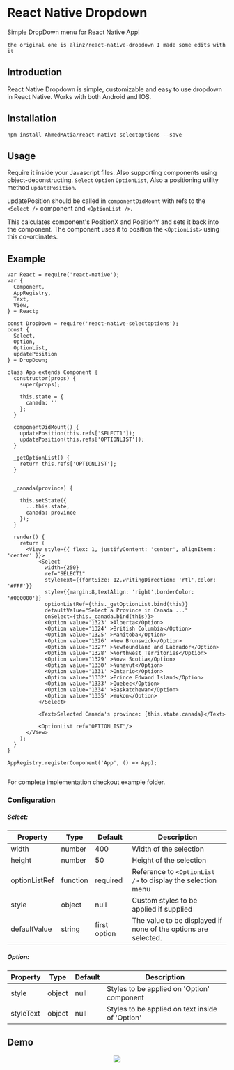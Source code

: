 # React Native Dropdown
Simple DropDown menu for React Native App!

```
the original one is alinz/react-native-dropdown I made some edits with it
```

## Introduction
React Native Dropdown is simple, customizable and easy to use dropdown in React Native. Works with both Android and IOS.

## Installation
```
npm install AhmedMAtia/react-native-selectoptions --save
```

## Usage
Require it inside your Javascript files. Also supporting components using object-deconstructing.
```Select``` ```Option``` ```OptionList```, Also a positioning utility method ```updatePosition```.

updatePosition should be called in ```componentDidMount``` with refs to the ```<Select />``` component and ```<OptionList />```.

This calculates component's PositionX and PositionY and sets it back into the component. The component uses it to position the ```<OptionList>``` using this co-ordinates.


## Example

```
var React = require('react-native');
var {
  Component,
  AppRegistry,
  Text,
  View,
} = React;

const DropDown = require('react-native-selectoptions');
const {
  Select,
  Option,
  OptionList,
  updatePosition
} = DropDown;

class App extends Component {
  constructor(props) {
    super(props);

    this.state = {
      canada: ''
    };
  }

  componentDidMount() {
    updatePosition(this.refs['SELECT1']);
    updatePosition(this.refs['OPTIONLIST']);
  }

  _getOptionList() {
    return this.refs['OPTIONLIST'];
  }


  _canada(province) {

	this.setState({
      ...this.state,
      canada: province
    });
  }

  render() {
    return (
      <View style={{ flex: 1, justifyContent: 'center', alignItems: 'center' }}>
          <Select
            width={250}
            ref="SELECT1"
            styleText={{fontSize: 12,writingDirection: 'rtl',color: '#FFF'}}
            style={{margin:8,textAlign: 'right',borderColor: '#000000'}}
            optionListRef={this._getOptionList.bind(this)}
            defaultValue="Select a Province in Canada ..."
            onSelect={this._canada.bind(this)}>
            <Option value='1323' >Alberta</Option>
            <Option value='1324' >British Columbia</Option>
            <Option value='1325' >Manitoba</Option>
            <Option value='1326' >New Brunswick</Option>
            <Option value='1327' >Newfoundland and Labrador</Option>
            <Option value='1328' >Northwest Territories</Option>
            <Option value='1329' >Nova Scotia</Option>
            <Option value='1330' >Nunavut</Option>
            <Option value='1331' >Ontario</Option>
            <Option value='1332' >Prince Edward Island</Option>
            <Option value='1333' >Quebec</Option>
            <Option value='1334' >Saskatchewan</Option>
            <Option value='1335' >Yukon</Option>
          </Select>

          <Text>Selected Canada's province: {this.state.canada}</Text>

          <OptionList ref="OPTIONLIST"/>
      </View>
    );
  }
}

AppRegistry.registerComponent('App', () => App);


```
For complete implementation checkout example folder.

### Configuration

##### Select:
| Property | Type | Default | Description |
|---------------|----------|--------------|----------------------------------------------------------------|
| width | number | 400 | Width of the selection |
| height | number | 50 | Height of the selection |
| optionListRef | function | required | Reference to ```<OptionList />``` to display the selection menu |
| style | object | null | Custom styles to be applied if supplied |
| defaultValue | string | first option | The value to be displayed if none of the options are selected. |

##### Option:

| Property | Type | Default | Description |
|-----------|--------|---------|--------------------------------------------|
| style | object | null | Styles to be applied on 'Option' component |
| styleText | object |  null | Styles to be applied on text inside of 'Option'  |


## Demo
<p align="center">
    <img src ="https://raw.githubusercontent.com/alinz/react-native-dropdown/master/dropdown.gif" />
</p>
